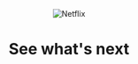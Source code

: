 <!DOCTYPE html>
<html lang ="en>
<head>
    <meta charset="UTF-8">
    <meta name="viewport" content ="width=device-width, initial-scale=1.0">
    <meta http-equiv="X-UA-Compatible" content="ie=edge">
    <link rel="stylesheet" href="path/to/bootstrap/css/bootstrap.min.css">
<link rel="stylesheet" href="path/to/font-awesome/css/font-awesome.min.css">
    <title>Netflix - Watch TV Shows Online, Watch Movies Online</title>
</head>
<body>
    <header class="showcase">
        <div class="showcase-top">
        <img src ="img/logo.png" alt="Netflix">
        <a href="#" class="btn btn-rounded"><a>
</div>
    <div class ="showcase-content">
    <h1>See what's next </h1>
</div>

</header>
</body>
</html>

